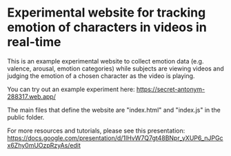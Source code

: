 # Experimental website for tracking emotion of characters in videos in real-time
This is an example experimental website to collect emotion data (e.g. valence, arousal, emotion categories) while subjects are viewing videos and judging the emotion of a chosen character as the video is playing.

You can try out an example experiment here: https://secret-antonym-288317.web.app/

The main files that define the website are "index.html" and "index.js" in the public folder.

For more resources and tutorials, please see this presentation: https://docs.google.com/presentation/d/1IHvW7Q7gt48BNpr_yXUP6_nJPGcx6Zhy0mUOzpRzyAs/edit
